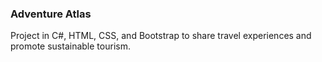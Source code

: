### Adventure Atlas
Project in C#, HTML, CSS, and Bootstrap to share travel experiences and promote sustainable tourism.
